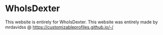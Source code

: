 # WhoIsDexter
This website is entirely for WhoIsDexter.
This website was entirely made by mrdavidss @ https://customizableprofiles.github.io/-/
